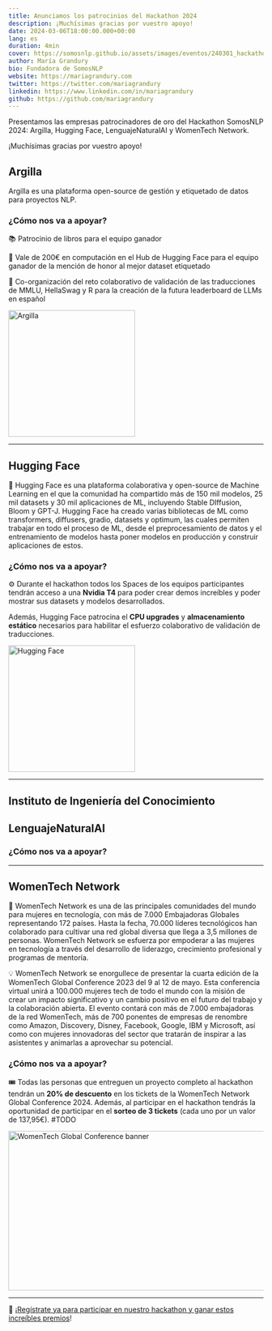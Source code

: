 ```yaml
---
title: Anunciamos los patrocinios del Hackathon 2024
description: ¡Muchísimas gracias por vuestro apoyo!
date: 2024-03-06T18:00:00.000+00:00
lang: es
duration: 4min
cover: https://somosnlp.github.io/assets/images/eventos/240301_hackathon.jpg
author: María Grandury
bio: Fundadora de SomosNLP
website: https://mariagrandury.com
twitter: https://twitter.com/mariagrandury
linkedin: https://www.linkedin.com/in/mariagrandury
github: https://github.com/mariagrandury
---
```


Presentamos las empresas patrocinadores de oro del Hackathon SomosNLP 2024:
Argilla,
Hugging Face,
LenguajeNaturalAI y
WomenTech Network.

¡Muchísimas gracias por vuestro apoyo!


## Argilla

Argilla es una plataforma open-source de gestión y etiquetado de datos para proyectos NLP.  

### ¿Cómo nos va a apoyar?

📚 Patrocinio de libros para el equipo ganador

💸 Vale de 200€ en computación en el Hub de Hugging Face para el equipo ganador de la mención de honor al mejor dataset etiquetado

🚀 Co-organización del reto colaborativo de validación de las traducciones de MMLU, HellaSwag y R para la creación de la futura leaderboard de LLMs en español

<div class="flex justify-center">
    <img src="https://somosnlp.github.io/assets/images/patrocinios/Argilla.svg" alt="Argilla" width="250" height="250"/>
</div>

---

## Hugging Face

🤗 Hugging Face es una plataforma colaborativa y open-source de Machine Learning en el que la comunidad ha compartido más de 150 mil modelos, 25 mil datasets y 30 mil aplicaciones de ML, incluyendo Stable DIffusion, Bloom y GPT-J. Hugging Face ha creado varias bibliotecas de ML como transformers, diffusers, gradio, datasets y optimum, las cuales permiten trabajar en todo el proceso de ML, desde el preprocesamiento de datos y el entrenamiento de modelos hasta poner modelos en producción y construir aplicaciones de estos.

### ¿Cómo nos va a apoyar?

⚙️ Durante el hackathon todos los Spaces de los equipos participantes tendrán acceso a una **Nvidia T4** para poder crear demos increíbles y poder mostrar sus datasets y modelos desarrollados.



Además, Hugging Face patrocina el **CPU upgrades** y **almacenamiento estático** necesarios para habilitar el esfuerzo colaborativo de validación de traducciones.

<div class="flex justify-center">
    <img src="https://somosnlp.github.io/assets/images/patrocinios/HuggingFace.svg" alt="Hugging Face" width="250" height="250"/>
</div>

---

## Instituto de Ingeniería del Conocimiento

<SponsorInfo sponsor="Instituto de Ingeniería del Conocimiento" url="http://somosnlp.org/patrocinios/iic"
logo="https://somosnlp.github.io/assets/images/patrocinios/iic.bmp"
logo_dark="https://somosnlp.github.io/assets/images/patrocinios/iic_dark.bmp" />

## LenguajeNaturalAI

### ¿Cómo nos va a apoyar?

<div class="flex justify-center">
<SponsorInfo sponsor="LenguajeNatural.AI" url="https://lenguajenatural.ai"
logo="https://somosnlp.github.io/assets/images/patrocinios/LenguajeNaturalAI.jpeg"
logo_dark="https://somosnlp.github.io/assets/images/patrocinios/LenguajeNaturalAI.jpeg" />
</div>

---

## WomenTech Network

💜 WomenTech Network es una de las principales comunidades del mundo para mujeres en tecnología, con más de 7.000 Embajadoras Globales representando 172 países. Hasta la fecha, 70.000 líderes tecnológicos han colaborado para cultivar una red global diversa que llega a 3,5 millones de personas. WomenTech Network se esfuerza por empoderar a las mujeres en tecnología a través del desarrollo de liderazgo, crecimiento profesional y programas de mentoría.

💡 WomenTech Network se enorgullece de presentar la cuarta edición de la WomenTech Global Conference 2023 del 9 al 12 de mayo. Esta conferencia virtual unirá a 100.000 mujeres tech de todo el mundo con la misión de crear un impacto significativo y un cambio positivo en el futuro del trabajo y la colaboración abierta. El evento contará con más de 7.000 embajadoras de la red WomenTech, más de 700 ponentes de empresas de renombre como Amazon, Discovery, Disney, Facebook, Google, IBM y Microsoft, así como con mujeres innovadoras del sector que tratarán de inspirar a las asistentes y animarlas a aprovechar su potencial. 

### ¿Cómo nos va a apoyar?

🎟️ Todas las personas que entreguen un proyecto completo al hackathon tendrán un **20% de descuento** en los tickets de la WomenTech Network Global Conference 2024. Además, al participar en el hackathon tendrás la oportunidad de participar en el **sorteo de 3 tickets** (cada uno por un valor de 137,95€). #TODO

<div class="flex justify-center">
    <img src="https://somosnlp.github.io/assets/images/blog/WTGC.png" alt="WomenTech Global Conference banner" width="560" height="315"/>
</div>

---

🚀 ¡[Regístrate ya para participar en nuestro hackathon y ganar estos increíbles premios](https://somosnlp.org/hackathon-2023)! 